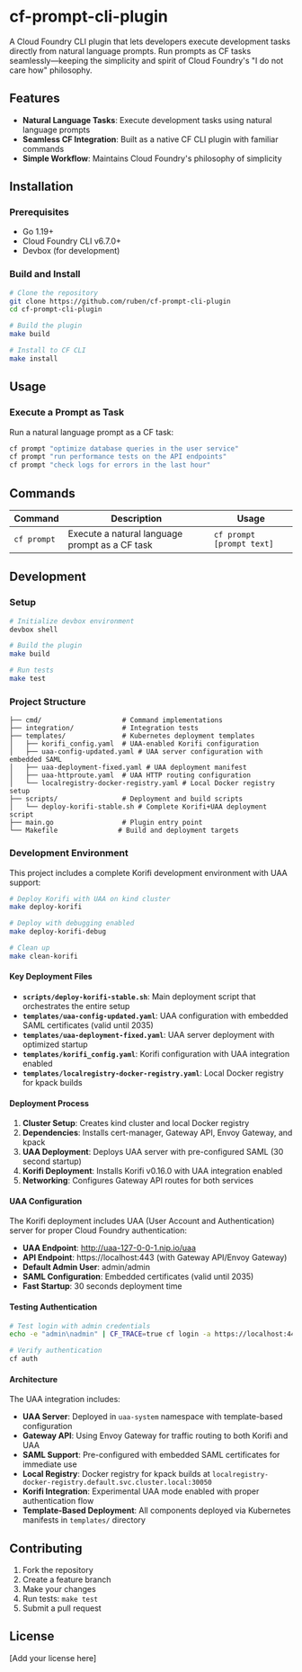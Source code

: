 # cf-prompt-cli-plugin

A Cloud Foundry CLI plugin that lets developers execute development tasks directly from natural language prompts. 
Run prompts as CF tasks seamlessly—keeping the simplicity and spirit of Cloud Foundry's "I do not care how" philosophy.

## Features

- **Natural Language Tasks**: Execute development tasks using natural language prompts
- **Seamless CF Integration**: Built as a native CF CLI plugin with familiar commands
- **Simple Workflow**: Maintains Cloud Foundry's philosophy of simplicity

## Installation

### Prerequisites

- Go 1.19+ 
- Cloud Foundry CLI v6.7.0+
- Devbox (for development)

### Build and Install

```bash
# Clone the repository
git clone https://github.com/ruben/cf-prompt-cli-plugin
cd cf-prompt-cli-plugin

# Build the plugin
make build

# Install to CF CLI
make install
```



## Usage

### Execute a Prompt as Task

Run a natural language prompt as a CF task:

```bash
cf prompt "optimize database queries in the user service"
cf prompt "run performance tests on the API endpoints"
cf prompt "check logs for errors in the last hour"
```

## Commands

| Command | Description | Usage |
|---------|-------------|-------|
| `cf prompt` | Execute a natural language prompt as a CF task | `cf prompt [prompt text]` |

## Development

### Setup

```bash
# Initialize devbox environment
devbox shell

# Build the plugin
make build

# Run tests
make test
```

### Project Structure

```
├── cmd/                    # Command implementations
├── integration/            # Integration tests
├── templates/              # Kubernetes deployment templates
│   ├── korifi_config.yaml  # UAA-enabled Korifi configuration
│   ├── uaa-config-updated.yaml # UAA server configuration with embedded SAML
│   ├── uaa-deployment-fixed.yaml # UAA deployment manifest
│   ├── uaa-httproute.yaml  # UAA HTTP routing configuration
│   └── localregistry-docker-registry.yaml # Local Docker registry setup
├── scripts/                # Deployment and build scripts
│   └── deploy-korifi-stable.sh # Complete Korifi+UAA deployment script
├── main.go                 # Plugin entry point
└── Makefile               # Build and deployment targets
```

### Development Environment

This project includes a complete Korifi development environment with UAA support:

```bash
# Deploy Korifi with UAA on kind cluster
make deploy-korifi

# Deploy with debugging enabled
make deploy-korifi-debug

# Clean up
make clean-korifi
```

#### Key Deployment Files

- **`scripts/deploy-korifi-stable.sh`**: Main deployment script that orchestrates the entire setup
- **`templates/uaa-config-updated.yaml`**: UAA configuration with embedded SAML certificates (valid until 2035)
- **`templates/uaa-deployment-fixed.yaml`**: UAA server deployment with optimized startup
- **`templates/korifi_config.yaml`**: Korifi configuration with UAA integration enabled
- **`templates/localregistry-docker-registry.yaml`**: Local Docker registry for kpack builds

#### Deployment Process

1. **Cluster Setup**: Creates kind cluster and local Docker registry
2. **Dependencies**: Installs cert-manager, Gateway API, Envoy Gateway, and kpack
3. **UAA Deployment**: Deploys UAA server with pre-configured SAML (30 second startup)
4. **Korifi Deployment**: Installs Korifi v0.16.0 with UAA integration enabled
5. **Networking**: Configures Gateway API routes for both services

#### UAA Configuration

The Korifi deployment includes UAA (User Account and Authentication) server for proper Cloud Foundry authentication:

- **UAA Endpoint**: http://uaa-127-0-0-1.nip.io/uaa
- **API Endpoint**: https://localhost:443 (with Gateway API/Envoy Gateway)
- **Default Admin User**: admin/admin
- **SAML Configuration**: Embedded certificates (valid until 2035)
- **Fast Startup**: 30 seconds deployment time

#### Testing Authentication

```bash
# Test login with admin credentials
echo -e "admin\nadmin" | CF_TRACE=true cf login -a https://localhost:443

# Verify authentication
cf auth
```

#### Architecture

The UAA integration includes:
- **UAA Server**: Deployed in `uaa-system` namespace with template-based configuration
- **Gateway API**: Using Envoy Gateway for traffic routing to both Korifi and UAA
- **SAML Support**: Pre-configured with embedded SAML certificates for immediate use
- **Local Registry**: Docker registry for kpack builds at `localregistry-docker-registry.default.svc.cluster.local:30050`
- **Korifi Integration**: Experimental UAA mode enabled with proper authentication flow
- **Template-Based Deployment**: All components deployed via Kubernetes manifests in `templates/` directory

## Contributing

1. Fork the repository
2. Create a feature branch
3. Make your changes
4. Run tests: `make test`
5. Submit a pull request

## License

[Add your license here]